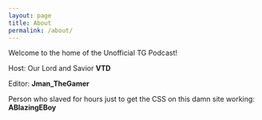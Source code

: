 ```yaml
---
layout: page
title: About
permalink: /about/
---
```


Welcome to the home of the Unofficial TG Podcast!

Host: Our Lord and Savior **VTD**

Editor: **Jman_TheGamer**

Person who slaved for hours just to get the CSS on this damn site working: **ABlazingEBoy**

